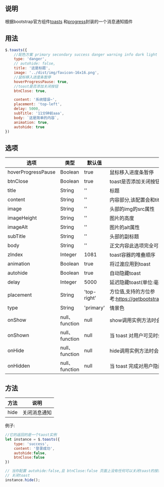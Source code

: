 ## 说明

根据bootstrap官方组件[toasts](https://getbootstrap.com/docs/5.3/components/toasts/)
和[progress](https://getbootstrap.com/docs/5.3/components/progress/)封装的一个消息通知插件

## 用法

```javascript
$.toasts({
    //配色方案 primary secondary success danger warning info dark light
    type: 'danger',
    // autohide: false,
    title: '这是标题',
    image: '../dist/img/favicon-16x16.png',
    //鼠标移入进度条暂停
    hoverProgressPause: true,
    //toast是否添加关闭按钮
    btnClose: true,

    content: '系统错误~',
    placement: 'top-left',
    delay: 5000,
    subTitle: '11分钟前aaa',
    body: `这是简单的内容`,
    animation: true,
    autohide: true
})
```

## 选项

| 选项                 | 类型            | 默认值         | 说明                                                                         |
|--------------------|---------------|-------------|----------------------------------------------------------------------------|
| hoverProgressPause | Boolean       | true        | 鼠标移入进度条暂停                                                                  |
| btnClose           | Boolean       | true        | toast是否添加关闭按钮                                                              |
| title              | String        | ''          | 标题                                                                         |
| content            | String        | ''          | 内容部分,该配置会和title和body互斥                                                     |
| image              | String        | ''          | 头部的img的src属性                                                               |
| imageHeight        | String        | ''          | 图片的高度                                                                      |
| imageAlt           | String        | ''          | 图片的alt属性                                                                   |
| subTitle           | String        | ''          | 头部的副标题                                                                     |
| body               | String        | ''          | 正文内容此选项完全可以自定义body的内容                                                      |
| zIndex             | Integer       | 1081        | toast容器的堆叠顺序                                                               |
| animation          | Boolean       | true        | 将过渡应用到toast                                                                |
| autohide           | Boolean       | true        | 自动隐藏toast                                                                  |
| delay              | Integer       | 5000        | 延迟隐藏toast(单位:毫秒)                                                           |
| placement          | String        | 'top-right' | 方位值,支持的方位参考:https://getbootstrap.com/docs/5.3/components/toasts/#placement |
| type               | String        | 'primary'   | 情景色                                                                        |
| onShow             | null、function | null        | show调用实例方法时会立即触发此事件                                                        |
| onShown            | null、function | null        | 当 toast 对用户可见时会触发此事件                                                       |
| onHide             | null、function | null        | hide调用实例方法时会立即触发此事件                                                        |
| onHidden           | null、function | null        | 当 toast 完成对用户隐藏时将触发此事件                                                     |


## 方法

| 方法             | 说明     |
|----------------|--------|
| hide           | 关闭消息通知 |

例子:

```javascript
//它的返回的是一个taost实例
let instance = $.toasts({
    type: 'success',
    content: '登录成功',
    autohide:false,
    btnClose:false
})

// 当你配置 autohide:false,且 btnClose:false 页面上没有任何可以关闭toast的按钮时该方法很有用
// 关闭toast
instance.hide();
```